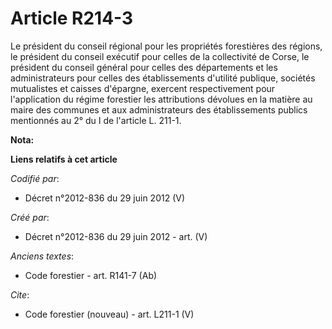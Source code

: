 # Article R214-3

Le président du conseil régional pour les propriétés forestières des régions, le président du conseil exécutif pour celles de
la collectivité de Corse, le président du conseil général pour celles des départements et les administrateurs pour celles des
établissements d'utilité publique, sociétés mutualistes et caisses d'épargne, exercent respectivement pour l'application du
régime forestier les attributions dévolues en la matière au maire des communes et aux administrateurs des établissements
publics mentionnés au 2° du I de l'article L. 211-1.

**Nota:**



**Liens relatifs à cet article**

_Codifié par_:

  - Décret n°2012-836 du 29 juin 2012 (V)

_Créé par_:

  - Décret n°2012-836 du 29 juin 2012 - art. (V)

_Anciens textes_:

  - Code forestier - art. R141-7 (Ab)

_Cite_:

  - Code forestier (nouveau) - art. L211-1 (V)
